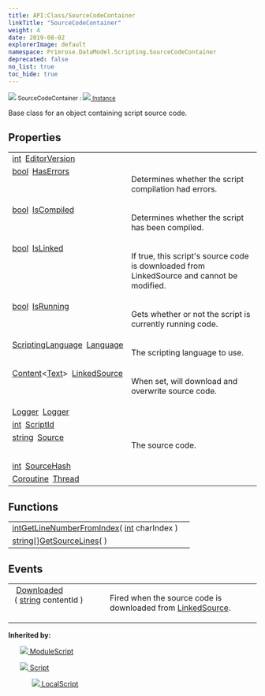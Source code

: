 ```yaml
---
title: API:Class/SourceCodeContainer
linkTitle: "SourceCodeContainer"
weight: 4
date: 2019-08-02
explorerImage: default
namespace: Primrose.DataModel.Scripting.SourceCodeContainer
deprecated: false
no_list: true
toc_hide: true
---
```

<small class="inheritance">
<span class="" href="/docs/api-reference/Class/SourceCodeContainer"><img src="/icons/silk/default.png"/>&nbsp;SourceCodeContainer</span>&nbsp;:&nbsp;<a class="" href="/docs/api-reference/Class/Instance"><img src="/icons/silk/default.png"/>&nbsp;Instance</a></small>
<p class="summary">

Base class for an object containing script source code.

</p>
 
## Properties
 
<table class="studiohide">
<tbody>
<tr class="function-row ">
<td style="vertical-align:top;white-space:normal;">
<div>
<a class="type" href="/docs/api-reference/System/Primitives#int32">int</a><span class="method-body" style="text-indent: -2em; padding-left: 0.5em"><a class="name" href="EditorVersion">EditorVersion</a></span></td>
<td style="vertical-align:top;white-space:normal;">
</td>
</tr>

<tr class="function-row ">
<td style="vertical-align:top;white-space:normal;">
<div>
<a class="type" href="/docs/api-reference/System/Primitives#boolean">bool</a><span class="method-body" style="text-indent: -2em; padding-left: 0.5em"><a class="name" href="HasErrors">HasErrors</a></span></td>
<td style="vertical-align:top;white-space:normal;">
<p>
Determines whether the script compilation had errors.
</p></td>
</tr>

<tr class="function-row ">
<td style="vertical-align:top;white-space:normal;">
<div>
<a class="type" href="/docs/api-reference/System/Primitives#boolean">bool</a><span class="method-body" style="text-indent: -2em; padding-left: 0.5em"><a class="name" href="IsCompiled">IsCompiled</a></span></td>
<td style="vertical-align:top;white-space:normal;">
<p>
Determines whether the script has been compiled.
</p></td>
</tr>

<tr class="function-row ">
<td style="vertical-align:top;white-space:normal;">
<div>
<a class="type" href="/docs/api-reference/System/Primitives#boolean">bool</a><span class="method-body" style="text-indent: -2em; padding-left: 0.5em"><a class="name" href="IsLinked">IsLinked</a></span></td>
<td style="vertical-align:top;white-space:normal;">
<p>
If true, this script's source code is downloaded from LinkedSource and cannot be modified.
</p></td>
</tr>

<tr class="function-row ">
<td style="vertical-align:top;white-space:normal;">
<div>
<a class="type" href="/docs/api-reference/System/Primitives#boolean">bool</a><span class="method-body" style="text-indent: -2em; padding-left: 0.5em"><a class="name" href="IsRunning">IsRunning</a></span></td>
<td style="vertical-align:top;white-space:normal;">
<p>
Gets whether or not the script is currently running code.
</p></td>
</tr>

<tr class="function-row ">
<td style="vertical-align:top;white-space:normal;">
<div>
<a class="type" href="/docs/api-reference/Enum/ScriptingLanguage">ScriptingLanguage</a><span class="method-body" style="text-indent: -2em; padding-left: 0.5em"><a class="name" href="Language">Language</a></span></td>
<td style="vertical-align:top;white-space:normal;">
<p>
The scripting language to use.
</p></td>
</tr>

<tr class="function-row ">
<td style="vertical-align:top;white-space:normal;">
<div>
<a class="type" href="/docs/api-reference/Misc/Content">Content</a><<a class="type" href="/docs/api-reference/Asset/Text">Text</a>><span class="method-body" style="text-indent: -2em; padding-left: 0.5em"><a class="name" href="LinkedSource">LinkedSource</a></span></td>
<td style="vertical-align:top;white-space:normal;">
<p>
When set, will download and overwrite source code.
</p></td>
</tr>

<tr class="function-row ">
<td style="vertical-align:top;white-space:normal;">
<div>
<a class="type" href="/docs/api-reference/Misc/Logger">Logger</a><span class="method-body" style="text-indent: -2em; padding-left: 0.5em"><a class="name" href="Logger">Logger</a></span></td>
<td style="vertical-align:top;white-space:normal;">
</td>
</tr>

<tr class="function-row ">
<td style="vertical-align:top;white-space:normal;">
<div>
<a class="type" href="/docs/api-reference/System/Primitives#int32">int</a><span class="method-body" style="text-indent: -2em; padding-left: 0.5em"><a class="name" href="ScriptId">ScriptId</a></span></td>
<td style="vertical-align:top;white-space:normal;">
</td>
</tr>

<tr class="function-row ">
<td style="vertical-align:top;white-space:normal;">
<div>
<a class="type" href="/docs/api-reference/System/string">string</a><span class="method-body" style="text-indent: -2em; padding-left: 0.5em"><a class="name" href="Source">Source</a></span></td>
<td style="vertical-align:top;white-space:normal;">
<p>
The source code.
</p></td>
</tr>

<tr class="function-row ">
<td style="vertical-align:top;white-space:normal;">
<div>
<a class="type" href="/docs/api-reference/System/Primitives#int32">int</a><span class="method-body" style="text-indent: -2em; padding-left: 0.5em"><a class="name" href="SourceHash">SourceHash</a></span></td>
<td style="vertical-align:top;white-space:normal;">
</td>
</tr>

<tr class="function-row ">
<td style="vertical-align:top;white-space:normal;">
<div>
<a class="type" href="/docs/api-reference/Misc/Coroutine">Coroutine</a><span class="method-body" style="text-indent: -2em; padding-left: 0.5em"><a class="name" href="Thread">Thread</a></span></td>
<td style="vertical-align:top;white-space:normal;">
</td>
</tr>

</tbody>
</table>
 
## Functions
 
<table class="studiohide">
<tbody>
<tr class="function-row ">
<td style="vertical-align:top;white-space:normal;">
<div>
<a class="type" href="/docs/api-reference/System/Primitives#int32">int</a><span class="method-body" style="text-indent: -2em;"><a class="method-name  " href="GetLineNumberFromIndex">GetLineNumberFromIndex</a></span><span style="display: inline-block">( <span class="param" style="white-space: nowrap"><a class="type" href="/docs/api-reference/System/Primitives#int32">int</a> charIndex</span> )</span></span></div></td>
<td style="vertical-align:top;white-space:normal;">
</td>
</tr>

<tr class="function-row ">
<td style="vertical-align:top;white-space:normal;">
<div>
<span><a class="type" href="/docs/api-reference/System/string">string</a>[]</span><span class="method-body" style="text-indent: -2em;"><a class="method-name  " href="GetSourceLines">GetSourceLines</a></span><span style="display: inline-block">( <span class="param" style="white-space: nowrap"></span> )</span></span></div></td>
<td style="vertical-align:top;white-space:normal;">
</td>
</tr>

</tbody>
</table>
 
## Events
 
<table class="studiohide">
<tbody>
<tr class="function-row ">
<td style="vertical-align:top;white-space:normal;">
<span class="event-body" style="text-indent: -2em; padding-left: 0.5em"><a class="event-name " href="Downloaded">Downloaded</a></span><span style="display: inline-block">&nbsp;( <span class="param" style="white-space: nowrap"><a class="type" href="/docs/api-reference/System/string">string</a> contentId</span> )</span></span></td>
<td style="vertical-align:top;white-space:normal;">
<p>
Fired when the source code is downloaded from <a href="/docs/api-reference/Class/SourceCodeContainer/LinkedSource" >LinkedSource</a>.
</p></td>
</tr>

</tbody>
</table>
<b>
Inherited by:</b>
<div class="inheritors">
<ul class="root">
<a class="" href="/docs/api-reference/Class/ModuleScript"><img src="/icons/silk/script_module.png"/>&nbsp;ModuleScript</a>
<ul class="nested">
</ul>
<a class="" href="/docs/api-reference/Class/Script"><img src="/icons/silk/script.png"/>&nbsp;Script</a>
<ul class="nested">
<a class="" href="/docs/api-reference/Class/LocalScript"><img src="/icons/silk/script_local.png"/>&nbsp;LocalScript</a>
<ul class="nested">
</ul>
</ul>
</ul>
</div>
